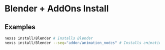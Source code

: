 # Blender + AddOns Install

## Examples

```sh
nexss install/Blender # Installs Blender
nexss install/Blender --seq="addon/animation_nodes" # Installs animation_nodes
```
